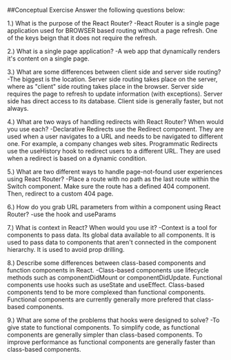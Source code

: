 ##Conceptual Exercise
Answer the following questions below:

1.) What is the purpose of the React Router?
-React Router is a single page application used for BROWSER based routing without a page refresh.  One of the keys beign that it does not require the refresh.

2.) What is a single page application?
-A web app that dynamically renders it's content on a single page.

3.) What are some differences between client side and server side routing?
-The biggest is the location. Server side routing takes place on the server, where as "client" side routing takes place in the browser.  Server side requires the page to refresh to update information (with exceptions).  Server side has direct access to its database.
Client side is generally faster, but not always.

4.) What are two ways of handling redirects with React Router? When would you use each?
-Declarative Redirects use the Redirect component. They are used when a user navigates to a URL and needs to be navigated to different one. For example, a company changes web sites.  Programmatic Redirects use the useHistory hook to redirect users to a different URL. They are used when a redirect is based on a dynamic condition.

5.) What are two different ways to handle page-not-found user experiences using React Router?
-Place a route with no path as the last route within the Switch component. Make sure the route has a defined 404 component.  Then, redirect to a custom 404 page.

6.) How do you grab URL parameters from within a component using React Router?
-use the hook and useParams

7.) What is context in React? When would you use it?
-Context is a tool for components to pass data. Its global data available to all components.  It is used to pass data to components that aren't connected in the component hierarchy.  It is used to avoid prop drilling.

8.) Describe some differences between class-based components and function components in React.
-Class-based components use lifecycle methods such as componentDidMount or componentDidUpdate.  Functional components use hooks such as useState and useEffect.  Class-based components tend to be more complexed than functional components.  Functional components are currently generally more prefered that class-based components.

9.) What are some of the problems that hooks were designed to solve?
-To give state to functional components.  To simplify code, as functional components are generally simpler than class-based components.  To improve performance as functional components are generally faster than class-based components.